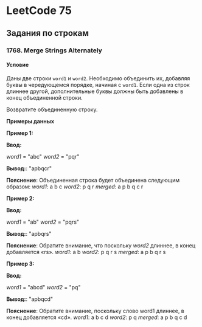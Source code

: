 # LeetCode 75

## Задания по строкам

### 1768. Merge Strings Alternately

#### Условие

Даны две строки `word1` и `word2`. Необходимо объединить их, добавляя буквы в чередующемся порядке, начиная с `word1`. Если одна из строк длиннее другой, дополнительные буквы должны быть добавлены в конец объединенной строки.

Возвратите объединенную строку.

**Примеры данных**

**Пример 1:**

**Ввод:**

_word1_ = "abc"
_word2_ = "pqr"

**Вывод:**: "apbqcr"

**Пояснение**: Объединенная строка будет объединена следующим образом:
_word1_: a b c
_word2_: p q r
_merged_: a p b q c r

**Пример 2:**

**Ввод:**

_word1_ = "ab"
_word2_ = "pqrs"

**Вывод:**: "apbqrs"

**Пояснение**: Обратите внимание, что поскольку _word2_ длиннее, в конец добавляется «rs».
_word1_: a b
_word2_: p q r s
_merged_: a p b q r s

**Пример 3:**

**Ввод:**

_word1_ = "abcd"
_word2_ = "pq"

**Вывод:**: "apbqcd"

**Пояснение**: Обратите внимание, поскольку слово word1 длиннее, в конец добавляется «cd».
_word1_: a b c d
_word2_: p q
_merged_: a p b q c d
